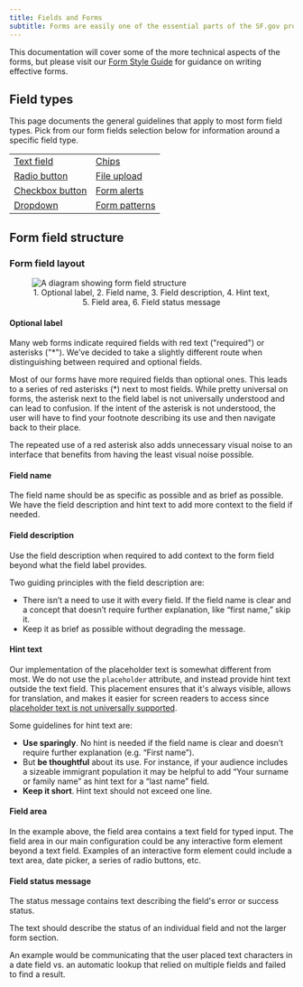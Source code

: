 ```yaml
---
title: Fields and Forms
subtitle: Forms are easily one of the essential parts of the SF.gov product. They allow us to lower the friction involved when applying for a service or grant.
---
```


This documentation will cover some of the more technical aspects of the forms, but please visit our [Form Style Guide](https://sfgovdt.jira.com/wiki/spaces/SFGOV/pages/1807024424/Form+style+guide) for guidance on writing effective forms.

## Field types <!-- This will be replaced with a component later. -->
This page documents the general guidelines that apply to most form field types. Pick from our form fields selection below for information around a specific field type.

|       |  |
| ----------- | ----------- |
| [Text field](https://design-system.sf.gov/components/forms/#) | [Chips](https://design-system.sf.gov/components/forms/#) |
| [Radio button](https://design-system.sf.gov/components/forms/#) | [File upload](https://design-system.sf.gov/components/forms/#) |
| [Checkbox button](https://design-system.sf.gov/components/forms/#) | [Form alerts](https://design-system.sf.gov/components/forms/#) |
| [Dropdown](https://design-system.sf.gov/components/forms/#) | [Form patterns](https://design-system.sf.gov/components/forms/#) |

## Form field structure

### Form field layout

<figure>
  <img class="w-1/1" alt="A diagram showing form field structure" src="https://user-images.githubusercontent.com/957314/158282202-43128233-c1c7-464c-b2d7-d3ece55850b6.png">
  <figcaption align="center">1. Optional label, 2. Field name, 3. Field description, 4. Hint text, 5. Field area, 6. Field status message</figcaption>
</figure>

#### Optional label

Many web forms indicate required fields with red text ("required") or asterisks ("*"). We’ve decided to take a slightly different route when distinguishing between required and optional fields.

Most of our forms have more required fields than optional ones. This leads to a series of red asterisks (*) next to most fields. While pretty universal on forms, the asterisk next to the field label is not universally understood and can lead to confusion. If the intent of the asterisk is not understood, the user will have to find your footnote describing its use and then navigate back to their place.

The repeated use of a red asterisk also adds unnecessary visual noise to an interface that benefits from having the least visual noise possible.

#### Field name

The field name should be as specific as possible and as brief as possible. We have the field description and hint text to add more context to the field if needed.

#### Field description

Use the field description when required to add context to the form field beyond what the field label provides.

Two guiding principles with the field description are:

- There isn’t a need to use it with every field. If the field name is clear and a concept that doesn’t require further explanation, like “first name,” skip it.
- Keep it as brief as possible without degrading the message.

#### Hint text<a name="placeholder-text"></a>

Our implementation of the placeholder text is somewhat different from most. We do not use the `placeholder` attribute, and instead provide hint text outside the text field. This placement ensures that it's always visible, allows for translation, and makes it easier for screen readers to access since [placeholder text is not universally supported](https://www.w3.org/WAI/tutorials/forms/instructions/#placeholder-text).

Some guidelines for hint text are:

- **Use sparingly**. No hint is needed if the field name is clear and doesn’t require further explanation (e.g. “First name”).
- But **be thoughtful** about its use. For instance, if your audience includes a sizeable immigrant population it may be helpful to add “Your surname or family name” as hint text for a “last name” field.
- **Keep it short**. Hint text should not exceed one line.

#### Field area

In the example above, the field area contains a text field for typed input. The field area in our main configuration could be any interactive form element beyond a text field. Examples of an interactive form element could include a text area, date picker, a series of radio buttons, etc.

#### Field status message

The status message contains text describing the field's error or success status.

The text should describe the status of an individual field and not the larger form section.

An example would be communicating that the user placed text characters in a date field vs. an automatic lookup that relied on multiple fields and failed to find a result.
